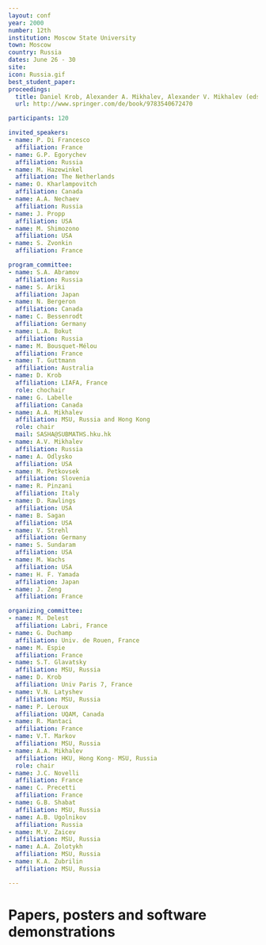 ```yaml
---
layout: conf
year: 2000
number: 12th
institution: Moscow State University
town: Moscow
country: Russia
dates: June 26 - 30
site: 
icon: Russia.gif
best_student_paper:
proceedings:
  title: Daniel Krob, Alexander A. Mikhalev, Alexander V. Mikhalev (eds.); Springer-Verlag Berlin Heidelberg, 2000
  url: http://www.springer.com/de/book/9783540672470

participants: 120

invited_speakers:
- name: P. Di Francesco
  affiliation: France
- name: G.P. Egorychev
  affiliation: Russia
- name: M. Hazewinkel
  affiliation: The Netherlands
- name: O. Kharlampovitch
  affiliation: Canada
- name: A.A. Nechaev
  affiliation: Russia
- name: J. Propp
  affiliation: USA
- name: M. Shimozono
  affiliation: USA
- name: S. Zvonkin
  affiliation: France

program_committee:
- name: S.A. Abramov
  affiliation: Russia
- name: S. Ariki
  affiliation: Japan
- name: N. Bergeron
  affiliation: Canada
- name: C. Bessenrodt
  affiliation: Germany
- name: L.A. Bokut
  affiliation: Russia
- name: M. Bousquet-Mélou
  affiliation: France
- name: T. Guttmann
  affiliation: Australia
- name: D. Krob
  affiliation: LIAFA, France
  role: chochair
- name: G. Labelle
  affiliation: Canada
- name: A.A. Mikhalev
  affiliation: MSU, Russia and Hong Kong
  role: chair
  mail: SASHA@SUBMATHS.hku.hk
- name: A.V. Mikhalev
  affiliation: Russia
- name: A. Odlysko
  affiliation: USA
- name: M. Petkovsek
  affiliation: Slovenia
- name: R. Pinzani
  affiliation: Italy
- name: D. Rawlings
  affiliation: USA
- name: B. Sagan
  affiliation: USA
- name: V. Strehl
  affiliation: Germany
- name: S. Sundaram
  affiliation: USA
- name: M. Wachs
  affiliation: USA
- name: H. F. Yamada
  affiliation: Japan
- name: J. Zeng
  affiliation: France

organizing_committee:
- name: M. Delest
  affiliation: Labri, France
- name: G. Duchamp
  affiliation: Univ. de Rouen, France
- name: M. Espie
  affiliation: France
- name: S.T. Glavatsky
  affiliation: MSU, Russia
- name: D. Krob
  affiliation: Univ Paris 7, France
- name: V.N. Latyshev
  affiliation: MSU, Russia
- name: P. Leroux
  affiliation: UQAM, Canada
- name: R. Mantaci
  affiliation: France
- name: V.T. Markov
  affiliation: MSU, Russia
- name: A.A. Mikhalev
  affiliation: HKU, Hong Kong- MSU, Russia
  role: chair
- name: J.C. Novelli
  affiliation: France
- name: C. Precetti
  affiliation: France
- name: G.B. Shabat
  affiliation: MSU, Russia
- name: A.B. Ugolnikov
  affiliation: Russia
- name: M.V. Zaicev
  affiliation: MSU, Russia
- name: A.A. Zolotykh
  affiliation: MSU, Russia
- name: K.A. Zubrilin
  affiliation: MSU, Russia

---
```

# Papers, posters and software demonstrations
